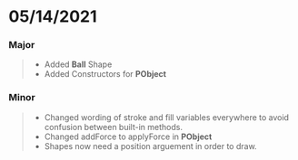 # 05/14/2021

### Major

  > - Added __Ball__ Shape
  > - Added Constructors for __PObject__
  
### Minor
  
  > - Changed wording of stroke and fill variables everywhere to avoid confusion between built-in methods.
  > - Changed addForce to applyForce in __PObject__
  > - Shapes now need a position arguement in order to draw.

